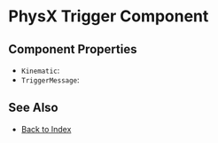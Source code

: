 # PhysX Trigger Component

<!-- PAGE IS TODO -->

## Component Properties

* `Kinematic`:
* `TriggerMessage`:

## See Also

* [Back to Index](../../index.md)
